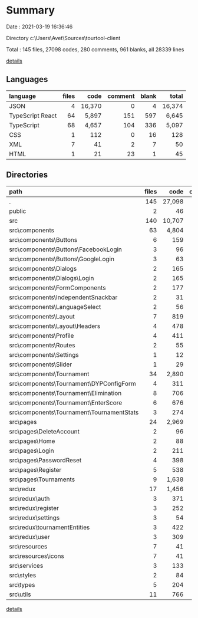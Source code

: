 # Summary

Date : 2021-03-19 16:36:46

Directory c:\Users\Avet\Sources\tourtool-client

Total : 145 files,  27098 codes, 280 comments, 961 blanks, all 28339 lines

[details](details.md)

## Languages
| language | files | code | comment | blank | total |
| :--- | ---: | ---: | ---: | ---: | ---: |
| JSON | 4 | 16,370 | 0 | 4 | 16,374 |
| TypeScript React | 64 | 5,897 | 151 | 597 | 6,645 |
| TypeScript | 68 | 4,657 | 104 | 336 | 5,097 |
| CSS | 1 | 112 | 0 | 16 | 128 |
| XML | 7 | 41 | 2 | 7 | 50 |
| HTML | 1 | 21 | 23 | 1 | 45 |

## Directories
| path | files | code | comment | blank | total |
| :--- | ---: | ---: | ---: | ---: | ---: |
| . | 145 | 27,098 | 280 | 961 | 28,339 |
| public | 2 | 46 | 23 | 2 | 71 |
| src | 140 | 10,707 | 257 | 956 | 11,920 |
| src\components | 63 | 4,804 | 121 | 433 | 5,358 |
| src\components\Buttons | 6 | 159 | 0 | 23 | 182 |
| src\components\Buttons\FacebookLogin | 3 | 96 | 0 | 13 | 109 |
| src\components\Buttons\GoogleLogin | 3 | 63 | 0 | 10 | 73 |
| src\components\Dialogs | 2 | 165 | 6 | 14 | 185 |
| src\components\Dialogs\Login | 2 | 165 | 6 | 14 | 185 |
| src\components\FormComponents | 2 | 177 | 1 | 12 | 190 |
| src\components\IndependentSnackbar | 2 | 31 | 14 | 10 | 55 |
| src\components\LanguageSelect | 2 | 56 | 1 | 10 | 67 |
| src\components\Layout | 7 | 819 | 4 | 64 | 887 |
| src\components\Layout\Headers | 4 | 478 | 0 | 34 | 512 |
| src\components\Profile | 4 | 411 | 1 | 29 | 441 |
| src\components\Routes | 2 | 55 | 0 | 8 | 63 |
| src\components\Settings | 1 | 12 | 0 | 3 | 15 |
| src\components\Slider | 1 | 29 | 0 | 1 | 30 |
| src\components\Tournament | 34 | 2,890 | 94 | 259 | 3,243 |
| src\components\Tournament\DYPConfigForm | 4 | 311 | 45 | 34 | 390 |
| src\components\Tournament\Elimination | 8 | 706 | 20 | 62 | 788 |
| src\components\Tournament\EnterScore | 6 | 676 | 3 | 56 | 735 |
| src\components\Tournament\TournamentStats | 3 | 274 | 20 | 23 | 317 |
| src\pages | 24 | 2,969 | 53 | 230 | 3,252 |
| src\pages\DeleteAccount | 2 | 96 | 1 | 9 | 106 |
| src\pages\Home | 2 | 88 | 1 | 9 | 98 |
| src\pages\Login | 2 | 211 | 5 | 16 | 232 |
| src\pages\PasswordReset | 4 | 398 | 3 | 26 | 427 |
| src\pages\Register | 5 | 538 | 4 | 44 | 586 |
| src\pages\Tournaments | 9 | 1,638 | 39 | 126 | 1,803 |
| src\redux | 17 | 1,456 | 31 | 147 | 1,634 |
| src\redux\auth | 3 | 371 | 12 | 39 | 422 |
| src\redux\register | 3 | 252 | 7 | 30 | 289 |
| src\redux\settings | 3 | 54 | 0 | 10 | 64 |
| src\redux\tournamentEntities | 3 | 422 | 3 | 34 | 459 |
| src\redux\user | 3 | 309 | 0 | 24 | 333 |
| src\resources | 7 | 41 | 2 | 7 | 50 |
| src\resources\icons | 7 | 41 | 2 | 7 | 50 |
| src\services | 3 | 133 | 2 | 29 | 164 |
| src\styles | 2 | 84 | 6 | 6 | 96 |
| src\types | 5 | 204 | 15 | 49 | 268 |
| src\utils | 11 | 766 | 3 | 21 | 790 |

[details](details.md)